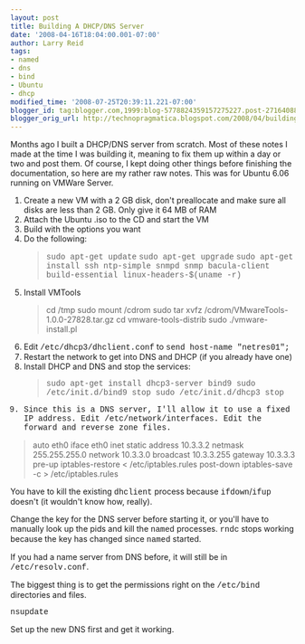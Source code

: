 ```yaml
---
layout: post
title: Building A DHCP/DNS Server
date: '2008-04-16T18:04:00.001-07:00'
author: Larry Reid
tags:
- named
- dns
- bind
- Ubuntu
- dhcp
modified_time: '2008-07-25T20:39:11.221-07:00'
blogger_id: tag:blogger.com,1999:blog-5778824359157275227.post-271640880627080757
blogger_orig_url: http://technopragmatica.blogspot.com/2008/04/building-dhcpdns-server.html
---
```


Months ago I built a DHCP/DNS server from scratch. Most of these notes I
made at the time I was building it, meaning to fix them up within a day
or two and post them. Of course, I kept doing other things before
finishing the documentation, so here are my rather raw notes. This was
for Ubuntu 6.06 running on VMWare Server.  
<ol><li>Create a new VM with a 2 GB disk, don't preallocate and make
sure all disks are less than 2 GB. Only give it 64 MB of
RAM</li><li>Attach the Ubuntu .iso to the CD and start the
VM</li><li>Build with the options you want</li><li>Do the following:  
</li>  
<blockquote><span style="font-family:courier new;">sudo apt-get
update</span>  
<span style="font-family:courier new;">sudo apt-get upgrade</span>  
<span style="font-family:courier new;">sudo apt-get install ssh
ntp-simple snmpd snmp bacula-client build-essential
linux-headers-$(uname -r)</span></blockquote>  
<li>Install VMTools</li><blockquote style=\"font-family: courier
new;\">cd /tmp  
sudo mount /cdrom  
sudo tar xvfz /cdrom/VMwareTools-1.0.0-27828.tar.gz  
cd vmware-tools-distrib  
sudo ./vmware-install.pl</blockquote>  
<li>Edit <span style="font-family:courier
new;">/etc/dhcp3/dhclient.conf</span> to <span
style="font-family:courier new;">send host-name "netres01";</span>  
</li><li>Restart the network to get into DNS and DHCP (if you already
have one)  
</li><li>Install DHCP and DNS and stop the services:</li><span
style="font-family:courier new;" /><blockquote><span
style="font-family:courier new;">sudo apt-get install dhcp3-server
bind9</span> <span style="font-family:courier new;">sudo  
/etc/init.d/bind9 stop</span> <span style="font-family:courier
new;">sudo /etc/init.d/dhcp3 stop</span></blockquote>  
<li>Since this is a DNS server, I'll allow it to use a fixed IP address.
Edit /etc/network/interfaces. Edit the forward and reverse zone files.  
</li></ol><blockquote>auto eth0  
iface eth0 inet static  
 address 10.3.3.2  
 netmask 255.255.255.0  
 network 10.3.3.0  
 broadcast 10.3.3.255  
 gateway 10.3.3.3  
 pre-up iptables-restore < /etc/iptables.rules post-down iptables-save
-c > /etc/iptables.rules  
</blockquote>You have to kill the existing <span style="font-family:
courier new;">dhclient</span> process because <span style="font-family:
courier new;">ifdown</span>/<span style="font-family: courier
new;">ifup</span> doesn't (it wouldn't know how, really).  
  
Change the key for the DNS server before starting it, or you'll have to
manually look up the pids and kill the <span style="font-family: courier
new;">named</span> processes. <span style="font-family: courier
new;">rndc</span> stops working because the key has changed since <span
style="font-family: courier new;">named</span> started.  
  
If you had a name server from DNS before, it will still be in <span
style="font-family: courier new;">/etc/resolv.conf</span>.  
  
The biggest thing is to get the permissions right on the <span
style="font-family: courier new;">/etc/bind</span> directories and
files.  
  
<span style="font-family: courier new;">nsupdate</span>  
  
Set up the new DNS first and get it working.

